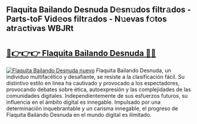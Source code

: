 ## Flaquita Bailando Desnuda D𝚎sn𝚞dos filtr𝚊dos - Parts-toF Vid𝚎os filtr𝚊dos - N𝚞evas f𝚘tos atr𝚊ctivas WBJRt

# <h2><a href="http://mbbwonx.tromn.icu/?c=Flaquita+Bailando+Desnuda">🔗👉👉👉 Flaquita Bailando Desnuda 🔗🔗</a></h2>

[![Flaquita Bailando Desnuda nuevo](https://i.imgur.com/pEAQMta.gif)](http://mbbwonx.tromn.icu/?c=Flaquita+Bailando+Desnuda)
Flaquita Bailando Desnuda, un individuo multifacético y desafiante, se resiste a la clasificación fácil. Su distintivo estilo en línea ha cautivado y provocado a los espectadores, provocando debates sobre ética, autoexpresión y las complejidades de las comunidades digitales. Independientemente de sus esfuerzos futuros, su influencia en el ámbito digital es innegable. Impulsado por una determinación inquebrantable y un carisma innegable, el progreso de Flaquita Bailando Desnuda en el mundo digital es ilimitado.
